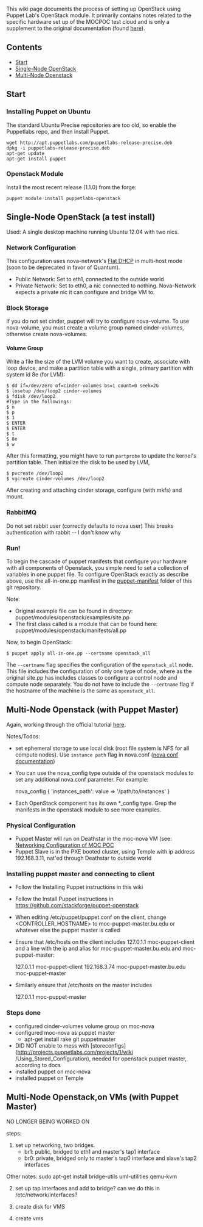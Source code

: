 This wiki page documents the process of setting up OpenStack using Puppet Lab's OpenStack module. It primarily contains notes related to the specific hardware set up of the MOCPOC test cloud and is only a supplement to the original documentation (found [here](https://github.com/stackforge/puppet-openstack)). 

## Contents
* [Start](#start)
* [Single-Node OpenStack](#single-node)
* [Multi-Node Openstack](#multi-node)

<a name="start"></a>
## Start

### Installing Puppet on Ubuntu
The standard Ubuntu Precise repositories are too old, so enable the Puppetlabs repo, and then install Puppet.

    wget http://apt.puppetlabs.com/puppetlabs-release-precise.deb
    dpkg -i puppetlabs-release-precise.deb
    apt-get update
    apt-get install puppet

### Openstack Module
Install the most recent release (1.1.0) from the forge:

    puppet module install puppetlabs-openstack

<a name="single-node"></a>
## Single-Node OpenStack (a test install) 
Used: A single desktop machine running Ubuntu 12.04 with two nics.

### Network Configuration
This configuration uses nova-network's [Flat DHCP](http://docs.openstack.org/trunk/openstack-compute/admin/content/configuring-flat-dhcp-networking.html) in multi-host mode (soon to be deprecated in favor of Quantum).
* Public Network: Set to eth1, connected to the outside world
* Private Network: Set to eth0, a nic connected to nothing. Nova-Network expects a private nic it can configure and bridge VM to. 

### Block Storage
If you do not set cinder, puppet will try to configure nova-volume. To use nova-volume, you must create a volume group named cinder-volumes, otherwise create nova-volumes.

#### Volume Group
Write a file the size of the LVM volume you want to create, associate with loop device, and make a partition table with a single, primary partition with system id 8e (for LVM):

    $ dd if=/dev/zero of=cinder-volumes bs=1 count=0 seek=2G
    $ losetup /dev/loop2 cinder-volumes
    $ fdisk /dev/loop2
    #Type in the followings:
    $ n
    $ p
    $ 1
    $ ENTER
    $ ENTER
    $ t
    $ 8e
    $ w

After this formatting, you might have to run `partprobe` to update the kernel's partition table. Then initialize the disk to be used by LVM, 

    $ pvcreate /dev/loop2
    $ vgcreate cinder-volumes /dev/loop2

After creating and attaching cinder storage, configure (with mkfs) and mount. 

### RabbitMQ
Do not set rabbit user (correctly defaults to nova user)
This breaks authentication with rabbit -- I don't know why

### Run!
To begin the cascade of puppet manifests that configure your hardware with all components of Openstack, you simple need to set a collection of variables in one puppet file.  To configure OpenStack exactly as describe above, use the all-in-one.pp manifest in the [puppet-manifest](https://github.com/CCI-MOC/moc-public/tree/master/puppet-manifests) folder of this git repository.

Note:
* Original example file can be found in directory: puppet/modules/openstack/examples/site.pp
* The first class called is a module that can be found here: puppet/modules/openstack/manifests/all.pp

Now, to begin OpenStack:

    $ puppet apply all-in-one.pp --certname openstack_all

The `--certname` flag specifies the configuration of the `openstack_all` node. This file includes the configuration of only one type of node, where as the original site.pp has includes classes to configure a control node and compute node separately.  You do not have to include the `--certname` flag if the hostname of the machine is the same as `openstack_all`.

<a name="multi-node"></a>
## Multi-Node Openstack (with Puppet Master)

Again, working through the official tutorial [here](https://github.com/stackforge/puppet-openstack).

Notes/Todos:

* set ephemeral storage to use local disk (root file system is NFS for all compute nodes). Use `instance path` flag in nova.conf ([nova conf documentation](http://docs.openstack.org/folsom/openstack-compute/admin/content/list-of-compute-config-options.html))

* You can use the nova_config type outside of the openstack modules to set any additional nova.conf parameter. For example:

    nova_config { 'instances_path': value => '/path/to/instances' }

* Each OpenStack component has its own *_config type. Grep the manifests in the openstack module to see more examples.

### Physical Configuration
* Puppet Master will run on Deathstar in the moc-nova VM (see: [Networking Configuration of MOC POC](Networking-Configuration-of-MOC-POC.html)
* Puppet Slave is in the PXE booted cluster, using Temple with ip address 192.168.3.11, nat'ed through Deathstar to outside world

### Installing puppet master and connecting to client
* Follow the  Installing Puppet instructions in this wiki
* Follow the Install Puppet instructions in https://github.com/stackforge/puppet-openstack 
* When editing /etc/puppet/puppet.conf on the client, change <CONTROLLER_HOSTNAME> to moc-puppet-master.bu.edu or whatever else the puppet master is called
* Ensure that /etc/hosts on the client includes 127.0.1.1 moc-puppet-client and a line with the ip and alias for moc-puppet-master.bu.edu and moc-puppet-master:

    127.0.1.1       moc-puppet-client
    192.168.3.74	moc-puppet-master.bu.edu	moc-puppet-master

* Similarly ensure that /etc/hosts on the master includes

    127.0.1.1      moc-puppet-master

### Steps done
* configured cinder-volumes volume group on moc-nova
* configured moc-nova as puppet master
  * apt-get install rake git puppetmaster
* DID NOT enable to mess with [storeconfigs](http://projects.puppetlabs.com/projects/1/wiki
/Using_Stored_Configuration), needed for openstack puppet master, according to docs
* installed puppet on moc-nova
* installed puppet on Temple






<a name="multi-node-vms"></a>
## Multi-Node Openstack,on VMs (with Puppet Master)
NO LONGER BEING WORKED ON

steps: 

1. set up networking, two bridges.
    * br1: public,  bridged to eth1 and master's tap1 interface
    * br0: private, bridged only to master's tap0 interface and slave's tap2 interfaces

Other notes:
 sudo apt-get install bridge-utils uml-utilities qemu-kvm

2. set up tap interfaces and add to bridge? can we do this in /etc/network/interfaces?

3. create disk for VMS

4. create vms

